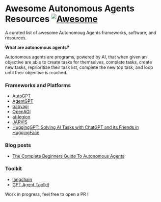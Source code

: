 # Awesome Autonomous Agents Resources [![Awesome](https://awesome.re/badge.svg)](https://awesome.re) 

A curated list of awesome Autonomoug Agents frameworks, software, and resources.

**What are autonomous agents?**

Autonomous agents are programs, powered by AI, that when given an objective are able to create tasks for themselves, complete tasks, create new tasks, reprioritize their task list, complete the new top task, and loop until their objective is reached.

### Frameworks and Platforms

- [AutoGPT](https://github.com/Significant-Gravitas/Auto-GPT)
- [AgentGPT](https://github.com/reworkd/AgentGPT)
- [babyagi](https://github.com/yoheinakajima/babyagi)
- [OpenAGI](https://github.com/agiresearch/OpenAGI)
- [ai-legion](https://github.com/eumemic/ai-legion)
- [JARVIS](https://github.com/microsoft/JARVIS)
- [HuggingGPT: Solving AI Tasks with ChatGPT and its Friends in HuggingFace](https://arxiv.org/abs/2303.17580)
### Blog posts

- [The Complete Beginners Guide To Autonomous Agents](https://www.mattprd.com/p/the-complete-beginners-guide-to-autonomous-agents)

### Toolkit

- [langchain](https://github.com/hwchase17/langchain)
- [GPT Agent Toolkit](https://github.com/XpressAI/xai-gpt-agent-toolkit)

Work in progress, feel free to open a PR !
